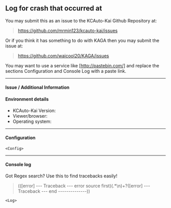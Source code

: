 ## Log for crash that occurred at <DateTime>

You may submit this as an issue to the KCAuto-Kai Github Repository at: 
> https://github.com/mrmin123/kcauto-kai/issues

Or if you think it has something to do with KAGA then you may submit the issue at:
> https://github.com/waicool20/KAGA/issues

You may want to use a service like [http://pastebin.com/] and replace the sections Configuration and Console Log with a paste link.

-------------------------------------------

#### Issue / Additional Information

<Fill this in with whatever you think may help debug the problem like the game state when the crash occurred etc.>

#### Environment details

* KCAuto-Kai Version: <Version>
* Viewer/browser: <Viewer>
* Operating system: <OS>

-------------------------------------------
#### Configuration

```
<Config>
```
-------------------------------------------
#### Console log
Got Regex search? Use this to find tracebacks easily!
> (([error] --- Traceback --- error source first)(.*\n)+?([error] --- Traceback --- end --------------))

```
<Log>
```
